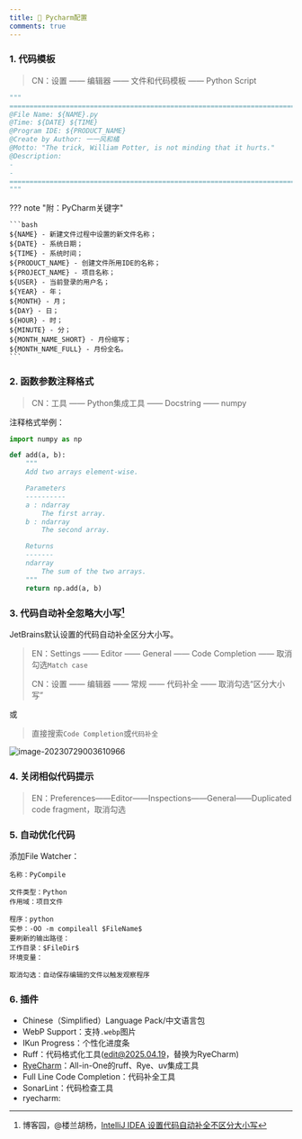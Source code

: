 ```yaml
---
title: 🎤 Pycharm配置
comments: true
---
```


### 1. 代码模板

>CN：设置 —— 编辑器 —— 文件和代码模板 —— Python Script


```python
"""
=========================================================================
@File Name: ${NAME}.py
@Time: ${DATE} ${TIME}
@Program IDE: ${PRODUCT_NAME}
@Create by Author: 一一风和橘
@Motto: "The trick, William Potter, is not minding that it hurts."
@Description:
- 
- 
=========================================================================
"""
```

??? note "附：PyCharm关键字"

	```bash
	${NAME} - 新建文件过程中设置的新文件名称；
	${DATE} - 系统日期；
	${TIME} - 系统时间；
	${PRODUCT_NAME} - 创建文件所用IDE的名称；
	${PROJECT_NAME} - 项目名称；
	${USER} - 当前登录的用户名；
	${YEAR} - 年；
	${MONTH} - 月；
	${DAY} - 日；
	${HOUR} - 时；
	${MINUTE} - 分；
	${MONTH_NAME_SHORT} - 月份缩写；
	${MONTH_NAME_FULL} - 月份全名。
	```

### 2. 函数参数注释格式

>CN：工具 —— Python集成工具 —— Docstring —— numpy


注释格式举例：

```python
import numpy as np

def add(a, b):
    """
    Add two arrays element-wise.

    Parameters
    ----------
    a : ndarray
        The first array.
    b : ndarray
        The second array.

    Returns
    -------
    ndarray
        The sum of the two arrays.
    """
    return np.add(a, b)
```

### 3. 代码自动补全忽略大小写[^1]

JetBrains默认设置的代码自动补全区分大小写。

> EN：Settings —— Editor —— General —— Code Completion —— 取消勾选`Match case`
> 
> CN：设置 —— 编辑器 —— 常规 —— 代码补全 —— 取消勾选“区分大小写”

或

> 直接搜索`Code Completion`或`代码补全`


![image-20230729003610966](https://my-gallery-1306340269.cos.ap-beijing.myqcloud.com/mastermao/image-20230729003610966.png)

### 4. 关闭相似代码提示

> EN：Preferences——Editor——Inspections——General——Duplicated code fragment，取消勾选

### 5. 自动优化代码

添加File Watcher：

```
名称：PyCompile

文件类型：Python
作用域：项目文件

程序：python
实参：-OO -m compileall $FileName$
要刷新的输出路径：
工作目录：$FileDir$
环境变量：

取消勾选：自动保存编辑的文件以触发观察程序
```

### 6. 插件

* Chinese（Simplified）Language Pack/中文语言包 
* WebP Support：支持`.webp`图片
* IKun Progress：个性化进度条
* Ruff：代码格式化工具(edit@2025.04.19，替换为RyeCharm)
* [RyeCharm](https://insyncwithfoo.github.io/ryecharm/)：All-in-One的ruff、Rye、uv集成工具
* Full Line Code Completion：代码补全工具
* SonarLint：代码检查工具
* ryecharm:


[^1]: 博客园，@楼兰胡杨，[IntelliJ IDEA 设置代码自动补全不区分大小写](https://www.cnblogs.com/east7/p/15565729.html)

